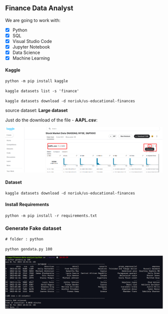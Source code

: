 ## Finance Data Analyst

We are going to work with:

- [x] Python
- [x] SQL
- [x] Visual Studio Code
- [x] Jupyter Notebook
- [x] Data Science
- [x] Machine Learning

#### Kaggle 

```
python -m pip install kaggle

kaggle datasets list -s 'finance'

kaggle datasets download -d noriuk/us-educational-finances
```


source dataset: [](https://www.kaggle.com/datasets/paultimothymooney/stock-market-data) **Large dataset**

Just do the download of the file - **AAPL.csv**:

![](/images/datasetAAPLdownload.png)

#### Dataset

```
kaggle datasets download -d noriuk/us-educational-finances
```

#### Install Requirements

```
python -m pip install -r requirements.txt
```

### Generate Fake dataset

``` # generate dataset
# folder : python

python gendata.py 100
```

![](/images/generatefakedata.png)